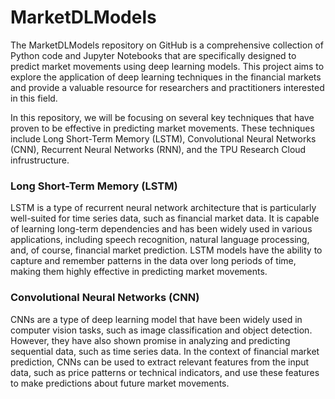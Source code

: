 # MarketDLModels
The MarketDLModels repository on GitHub is a comprehensive collection of Python code and Jupyter Notebooks that are specifically designed to predict market movements using deep learning models. This project aims to explore the application of deep learning techniques in the financial markets and provide a valuable resource for researchers and practitioners interested in this field.

In this repository, we will be focusing on several key techniques that have proven to be effective in predicting market movements. These techniques include Long Short-Term Memory (LSTM), Convolutional Neural Networks (CNN), Recurrent Neural Networks (RNN), and the TPU Research Cloud infrustructure. 

### Long Short-Term Memory (LSTM)
LSTM is a type of recurrent neural network architecture that is particularly well-suited for time series data, such as financial market data. It is capable of learning long-term dependencies and has been widely used in various applications, including speech recognition, natural language processing, and, of course, financial market prediction. LSTM models have the ability to capture and remember patterns in the data over long periods of time, making them highly effective in predicting market movements.

### Convolutional Neural Networks (CNN)
CNNs are a type of deep learning model that have been widely used in computer vision tasks, such as image classification and object detection. However, they have also shown promise in analyzing and predicting sequential data, such as time series data. In the context of financial market prediction, CNNs can be used to extract relevant features from the input data, such as price patterns or technical indicators, and use these features to make predictions about future market movements.




